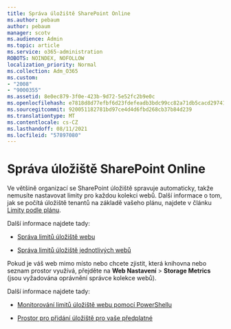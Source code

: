```yaml
---
title: Správa úložiště SharePoint Online
ms.author: pebaum
author: pebaum
manager: scotv
ms.audience: Admin
ms.topic: article
ms.service: o365-administration
ROBOTS: NOINDEX, NOFOLLOW
localization_priority: Normal
ms.collection: Adm_O365
ms.custom:
- "2008"
- "9000355"
ms.assetid: 8e0ec879-3f0e-423b-9d72-5e52fc2b9e0c
ms.openlocfilehash: e7818d8d77efbf6d23fdefeadb3bdc99cc82a71db5cacd29741749fa74460a7a
ms.sourcegitcommit: 920051182781bd97ce4d4d6fbd268cb37b84d239
ms.translationtype: MT
ms.contentlocale: cs-CZ
ms.lasthandoff: 08/11/2021
ms.locfileid: "57897080"
---
```

# <a name="manage-your-sharepoint-online-storage"></a>Správa úložiště SharePoint Online

Ve většině organizací se SharePoint úložiště spravuje automaticky, takže nemusíte nastavovat limity pro každou kolekci webů. Další informace o tom, jak se počítá úložiště tenantů na základě vašeho plánu, najdete v článku [Limity podle plánu](https://docs.microsoft.com/office365/servicedescriptions/sharepoint-online-service-description/sharepoint-online-limits?redirectedfrom=MSDN#limits-by-plan).

Další informace najdete tady:

- [Správa limitů úložiště webu](https://docs.microsoft.com/sharepoint/manage-site-collection-storage-limits)

- [Správa limitů úložiště jednotlivých webů](https://docs.microsoft.com/sharepoint/manage-site-collection-storage-limits#manage-individual-site-storage-limits)

Pokud je váš web mimo místo nebo chcete zjistit, která knihovna nebo seznam prostor využívá, přejděte na **Web Nastavení**  >  **Storage Metrics** (jsou vyžadována oprávnění správce kolekce webů).

Další informace najdete tady:

- [Monitorování limitů úložiště webu pomocí PowerShellu](https://docs.microsoft.com/sharepoint/manage-site-collection-storage-limits#monitor-site-storage-limits-by-using-powershell)

- [Prostor pro přidání úložiště pro vaše předplatné](https://docs.microsoft.com/microsoft-365/commerce/add-storage-space) 
  